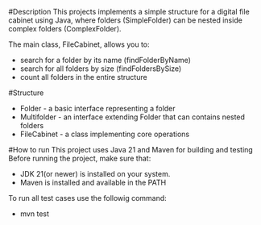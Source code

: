 #Description
This projects implements a simple structure for a digital file cabinet using Java, where folders (SimpleFolder) can be 
nested inside complex folders (ComplexFolder).

The main class, FileCabinet, allows you to:
* search for a folder by its name (findFolderByName)
* search for all folders by size (findFoldersBySize)
* count all folders in the entire structure

#Structure
* Folder - a basic interface representing a folder
* Multifolder - an interface extending Folder that can contains nested folders
* FileCabinet - a class implementing core operations

#How to run
This project uses Java 21 and Maven for building and testing
Before running the project, make sure that:
* JDK 21(or newer) is installed on your system.
* Maven is installed and available in the PATH

To run all test cases use the followig command:
* mvn test

